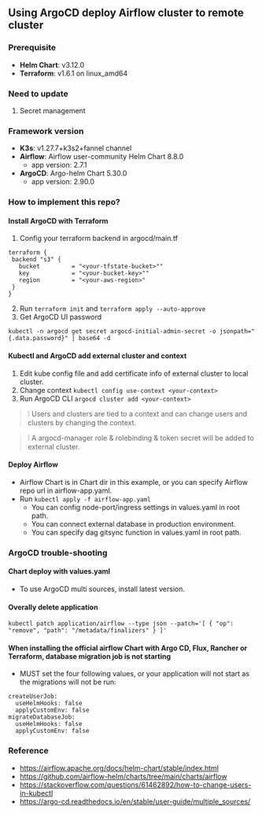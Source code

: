 ## Using ArgoCD deploy Airflow cluster to remote cluster

### Prerequisite
- **Helm Chart**: v3.12.0
- **Terraform**: v1.6.1 on linux_amd64
### Need to update
1. Secret management

### Framework version
- **K3s**: v1.27.7+k3s2+fannel channel
- **Airflow**: Airflow user-community Helm Chart 8.8.0
  - app version: 2.7.1
- **ArgoCD**: Argo-helm Chart 5.30.0
  - app version: 2.90.0

### How to implement this repo?
#### Install ArgoCD with Terraform
1. Config your terraform backend in argocd/main.tf
   
```
terraform {
 backend "s3" {
   bucket         = "<your-tfstate-bucket>""
   key            = "<your-bucket-key>""
   region         = "<your-aws-region>"
 }
}
```
2. Run ```terraform init``` and  ```terraform apply --auto-approve```
3. Get ArgoCD UI password
```
kubectl -n argocd get secret argocd-initial-admin-secret -o jsonpath="{.data.password}" | base64 -d
```
#### Kubectl and ArgoCD add external cluster and context
1. Edit kube config file and add certificate info of external cluster to local cluster.
2. Change context ```kubectl config use-context <your-context>```
3. Run ArgoCD CLI
   ```argocd cluster add <your-context>```
   
> :grey_exclamation:    Users and clusters are tied to a context and can change users and clusters by changing the context.

> :grey_exclamation:    A argocd-manager role & rolebinding & token secret will be added to external cluster.

#### Deploy Airflow
- Airflow Chart is in Chart dir in this example, or you can specify Airflow repo url in airflow-app.yaml.
- Run ```kubectl apply -f airflow-app.yaml```
  - You can config node-port/ingress settings in values.yaml in root path.
  - You can connect external database in production environment.
  - You can specify dag gitsync function in values.yaml in root path.

### ArgoCD trouble-shooting
#### Chart deploy with values.yaml
- To use ArgoCD multi sources, install latest version.
#### Overally delete application
```kubectl patch application/airflow --type json --patch='[ { "op": "remove", "path": "/metadata/finalizers" } ]'```
#### When installing the official airflow Chart with Argo CD, Flux, Rancher or Terraform, database migration job is not starting
- MUST set the four following values, or your application will not start as the migrations will not be run:

```
createUserJob:
  useHelmHooks: false
  applyCustomEnv: false
migrateDatabaseJob:
  useHelmHooks: false
  applyCustomEnv: false
```

### Reference
- https://airflow.apache.org/docs/helm-chart/stable/index.html
- https://github.com/airflow-helm/charts/tree/main/charts/airflow
- https://stackoverflow.com/questions/61462892/how-to-change-users-in-kubectl
- https://argo-cd.readthedocs.io/en/stable/user-guide/multiple_sources/
